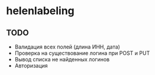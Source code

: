 # helenlabeling

## TODO

- Валидация всех полей (длина ИНН, дата)
- Проверка на существование логина при POST и PUT
- Вывод списка не найденных логинов
- Авторизация
